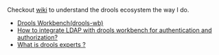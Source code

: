 Checkout [wiki](https://github.com/bhochhi/drools-guide/wiki) to understand the drools ecosystem the way I do. 

* [Drools Workbench(drools-wb)](https://github.com/bhochhi/drools-guide/wiki/Drools-Workbench)
* [How to integrate LDAP with drools workbench for authentication and authorization?](https://github.com/bhochhi/drools-guide/wiki/how-to-integrate-LDAP-with-drools-workbench-for-authentication-and-authorization%3F)
* [What is drools experts ?](https://github.com/bhochhi/drools-guide/wiki/Drools-Expert)
